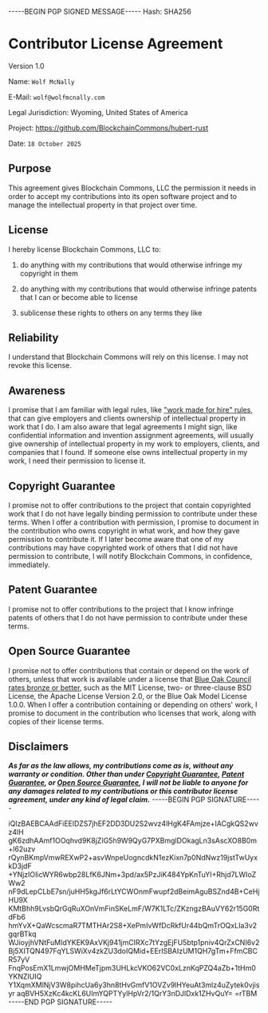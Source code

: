 -----BEGIN PGP SIGNED MESSAGE-----
Hash: SHA256

# Contributor License Agreement

Version 1.0

Name: `Wolf McNally`

E-Mail: `wolf@wolfmcnally.com`

Legal Jurisdiction: Wyoming, United States of America

Project: https://github.com/BlockchainCommons/hubert-rust

Date: `18 October 2025`

## Purpose

This agreement gives Blockchain Commons, LLC the permission it needs in order to accept my contributions into its open software project and to manage the intellectual property in that project over time.

## License

I hereby license Blockchain Commons, LLC to:

1.  do anything with my contributions that would otherwise infringe my copyright in them

2.  do anything with my contributions that would otherwise infringe patents that I can or become able to license

3.  sublicense these rights to others on any terms they like

## Reliability

I understand that Blockchain Commons will rely on this license.  I may not revoke this license.

## Awareness

I promise that I am familiar with legal rules, like ["work made for hire" rules](http://worksmadeforhire.com), that can give employers and clients ownership of intellectual property in work that I do.  I am also aware that legal agreements I might sign, like confidential information and invention assignment agreements, will usually give ownership of intellectual property in my work to employers, clients, and companies that I found.  If someone else owns intellectual property in my work, I need their permission to license it.

## Copyright Guarantee

I promise not to offer contributions to the project that contain copyrighted work that I do not have legally binding permission to contribute under these terms.  When I offer a contribution with permission, I promise to document in the contribution who owns copyright in what work, and how they gave permission to contribute it.  If I later become aware that one of my contributions may have copyrighted work of others that I did not have permission to contribute, I will notify Blockchain Commons, in confidence, immediately.

## Patent Guarantee

I promise not to offer contributions to the project that I know infringe patents of others that I do not have permission to contribute under these terms.

## Open Source Guarantee

I promise not to offer contributions that contain or depend on the work of others, unless that work is available under a license that [Blue Oak Council rates bronze or better](https://blueoakconcil.org/list), such as the MIT License, two- or three-clause BSD License, the Apache License Version 2.0, or the Blue Oak Model License 1.0.0.  When I offer a contribution containing or depending on others' work, I promise to document in the contribution who licenses that work, along with copies of their license terms.

## Disclaimers

***As far as the law allows, my contributions come as is, without any warranty or condition.  Other than under [Copyright Guarantee](#copyright-guarantee), [Patent Guarantee](#patent-guarantee), or [Open Source Guarantee](#open-source-guarantee), I will not be liable to anyone for any damages related to my contributions or this contributor license agreement, under any kind of legal claim.***
-----BEGIN PGP SIGNATURE-----

iQIzBAEBCAAdFiEElDZS7jhEF2DD3DU2S2wvz4lHgK4FAmjze+IACgkQS2wvz4lH
gK6zdhAAmf1OOqhvd9K8jZIG5h9W9QyG7PXBmglDOkagLn3sAscXO8B0m+l62uzv
rQynBKmpVmwREXwP2+asvWnpeUogncdkN1ezKixn7p0NdNwz19jstTwUyxkD3jdF
+YNjzIOIicWYR6wbp28LfK6JNm+3pd/ax5PzJiK484YpKnTuYI+Rhjd7LWIoZWw2
nF9dLepCLbE7sn/juHH5kgJf6rLtYCWOnmFwupf2dBeimAguBSZnd4B+CeHjHU9X
KMtBhh9LvsbQrGqRuXOnVmFinSKeLmF/W7K1LTc/ZKzngzBAuVY62r15G0RtdFb6
hmYvX+QaWcscmaR7TMTHAr2S8+XePmIvWfDcRkfUr44bQmTrOQxLIa3v2gqrBTkq
WJioyjhVNtFuMIdYKEK9AxVKj941jmCIRXc7tYzgEjFU5btp1pniv4QrZxCNI6v2
Bj5XITQN497FqYLSWiXv4zkZU3doIQMid+EErISBAIzUM1QH7gTm+FfmCBCR57yV
FnqPosEmX1LmwjOMHMeTjpm3UHLkcVKO62VC0xLznKqPZQ4aZb+1tHm0YKNZIUIQ
Y1XqmXMlNjV3W8pihcUa6y3hn8tHvGmfV1OVZv9lHYeuAt3mlz4uZytek0vjisyr
aqBVH5XzKc4kcKL6UImYQPTYylHpVr2/1QrY3nDJlDxk1ZHvQuY=
=rTBM
-----END PGP SIGNATURE-----

